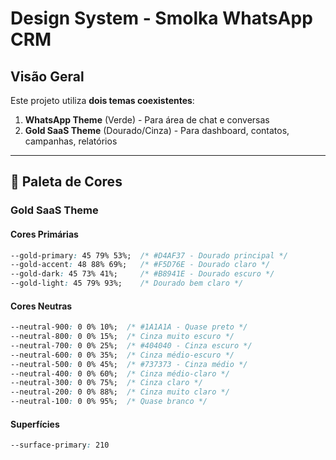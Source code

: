 # Design System - Smolka WhatsApp CRM

## Visão Geral

Este projeto utiliza **dois temas coexistentes**:

1. **WhatsApp Theme** (Verde) - Para área de chat e conversas
2. **Gold SaaS Theme** (Dourado/Cinza) - Para dashboard, contatos, campanhas, relatórios

---

## 🎨 Paleta de Cores

### Gold SaaS Theme

#### Cores Primárias
```css
--gold-primary: 45 79% 53%;  /* #D4AF37 - Dourado principal */
--gold-accent: 48 88% 69%;   /* #F5D76E - Dourado claro */
--gold-dark: 45 73% 41%;     /* #B8941E - Dourado escuro */
--gold-light: 45 79% 93%;    /* Dourado bem claro */
```

#### Cores Neutras
```css
--neutral-900: 0 0% 10%;  /* #1A1A1A - Quase preto */
--neutral-800: 0 0% 15%;  /* Cinza muito escuro */
--neutral-700: 0 0% 25%;  /* #404040 - Cinza escuro */
--neutral-600: 0 0% 35%;  /* Cinza médio-escuro */
--neutral-500: 0 0% 45%;  /* #737373 - Cinza médio */
--neutral-400: 0 0% 60%;  /* Cinza médio-claro */
--neutral-300: 0 0% 75%;  /* Cinza claro */
--neutral-200: 0 0% 88%;  /* Cinza muito claro */
--neutral-100: 0 0% 95%;  /* Quase branco */
```

#### Superfícies
```css
--surface-primary: 210